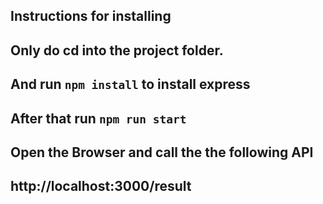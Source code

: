 
## Instructions for installing
## Only do cd into the project folder.
## And run `npm install` to install express
## After that run `npm run start`
## Open the Browser and call the the following API
## http://localhost:3000/result

